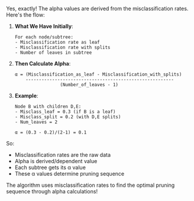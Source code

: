 











Yes, exactly! The alpha values are derived from the misclassification rates. Here's the flow:

1. **What We Have Initially**:
   ```
   For each node/subtree:
   - Misclassification rate as leaf
   - Misclassification rate with splits
   - Number of leaves in subtree
   ```

2. **Then Calculate Alpha**:
   ```
   α = (Misclassification_as_leaf - Misclassification_with_splits)
       --------------------------------------------------------
                    (Number_of_leaves - 1)
   ```

3. **Example**:
   ```
   Node B with children D,E:
   - Misclass_leaf = 0.3 (if B is a leaf)
   - Misclass_split = 0.2 (with D,E splits)
   - Num_leaves = 2

   α = (0.3 - 0.2)/(2-1) = 0.1
   ```

So:
- Misclassification rates are the raw data
- Alpha is derived/dependent value
- Each subtree gets its α value
- These α values determine pruning sequence

The algorithm uses misclassification rates to find the optimal pruning sequence through alpha calculations!
